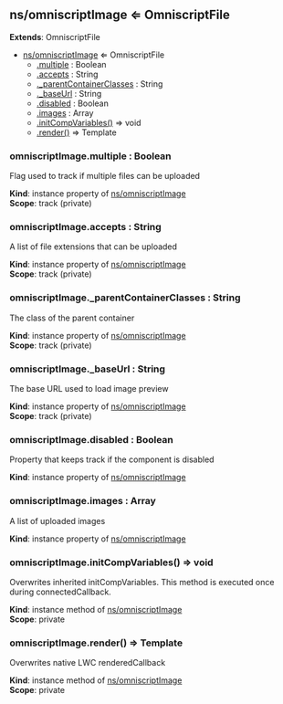 ## ns/omniscriptImage ⇐ OmniscriptFile
**Extends**: OmniscriptFile  

* [ns/omniscriptImage](#markdown-header-nsomniscriptimage-omniscriptfile) ⇐ OmniscriptFile
    * [.multiple](#markdown-header-omniscriptimagemultiple-boolean) : Boolean
    * [.accepts](#markdown-header-omniscriptimageaccepts-string) : String
    * [._parentContainerClasses](#markdown-header-omniscriptimage_parentcontainerclasses-string) : String
    * [._baseUrl](#markdown-header-omniscriptimage_baseurl-string) : String
    * [.disabled](#markdown-header-omniscriptimagedisabled-boolean) : Boolean
    * [.images](#markdown-header-omniscriptimageimages-array) : Array
    * [.initCompVariables()](#markdown-header-omniscriptimageinitcompvariables-void) ⇒ void
    * [.render()](#markdown-header-omniscriptimagerender-template) ⇒ Template

### omniscriptImage.multiple : Boolean
Flag used to track if multiple files can be uploaded

**Kind**: instance property of [ns/omniscriptImage](#markdown-header-nsomniscriptimage-omniscriptfile)  
**Scope**: track (private)  
### omniscriptImage.accepts : String
A list of file extensions that can be uploaded

**Kind**: instance property of [ns/omniscriptImage](#markdown-header-nsomniscriptimage-omniscriptfile)  
**Scope**: track (private)  
### omniscriptImage._parentContainerClasses : String
The class of the parent container

**Kind**: instance property of [ns/omniscriptImage](#markdown-header-nsomniscriptimage-omniscriptfile)  
**Scope**: track (private)  
### omniscriptImage._baseUrl : String
The base URL used to load image preview

**Kind**: instance property of [ns/omniscriptImage](#markdown-header-nsomniscriptimage-omniscriptfile)  
**Scope**: track (private)  
### omniscriptImage.disabled : Boolean
Property that keeps track if the component is disabled

**Kind**: instance property of [ns/omniscriptImage](#markdown-header-nsomniscriptimage-omniscriptfile)  
### omniscriptImage.images : Array
A list of uploaded images

**Kind**: instance property of [ns/omniscriptImage](#markdown-header-nsomniscriptimage-omniscriptfile)  
### omniscriptImage.initCompVariables() ⇒ void
Overwrites inherited initCompVariables. This method is executed once during connectedCallback.

**Kind**: instance method of [ns/omniscriptImage](#markdown-header-nsomniscriptimage-omniscriptfile)  
**Scope**: private  
### omniscriptImage.render() ⇒ Template
Overwrites native LWC renderedCallback

**Kind**: instance method of [ns/omniscriptImage](#markdown-header-nsomniscriptimage-omniscriptfile)  
**Scope**: private  
